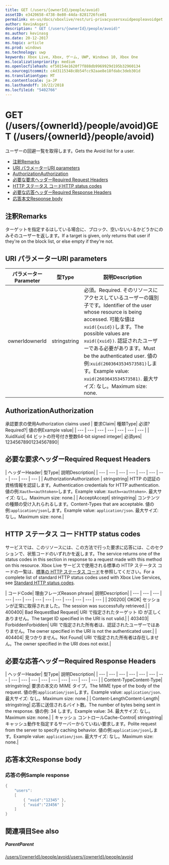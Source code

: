```yaml
---
title: GET (/users/{ownerId}/people/avoid)
assetID: e3420658-4738-8e80-44da-8281726fce01
permalink: en-us/docs/xboxlive/rest/uri-privacyusersxuidpeopleavoidget.html
author: KevinAsgari
description: " GET (/users/{ownerId}/people/avoid)"
ms.author: kevinasg
ms.date: 20-12-2017
ms.topic: article
ms.prod: windows
ms.technology: uwp
keywords: Xbox Live, Xbox, ゲーム, UWP, Windows 10, Xbox One
ms.localizationpriority: medium
ms.openlocfilehash: ef50154e1620f7f888db9969929d195b32960134
ms.sourcegitcommit: c4d3115348c8b54fcc92aae8e18fdabc3deb301d
ms.translationtype: MT
ms.contentlocale: ja-JP
ms.lasthandoff: 10/22/2018
ms.locfileid: "5402766"
---
```

# <a name="get-usersowneridpeopleavoid"></a><span data-ttu-id="c7e30-104">GET (/users/{ownerId}/people/avoid)</span><span class="sxs-lookup"><span data-stu-id="c7e30-104">GET (/users/{ownerId}/people/avoid)</span></span>
<span data-ttu-id="c7e30-105">ユーザーの回避一覧を取得します。</span><span class="sxs-lookup"><span data-stu-id="c7e30-105">Gets the Avoid list for a user.</span></span>

  * [<span data-ttu-id="c7e30-106">注釈</span><span class="sxs-lookup"><span data-stu-id="c7e30-106">Remarks</span></span>](#ID4EQ)
  * [<span data-ttu-id="c7e30-107">URI パラメーター</span><span class="sxs-lookup"><span data-stu-id="c7e30-107">URI parameters</span></span>](#ID4EZ)
  * [<span data-ttu-id="c7e30-108">Authorization</span><span class="sxs-lookup"><span data-stu-id="c7e30-108">Authorization</span></span>](#ID4EEB)
  * [<span data-ttu-id="c7e30-109">必要な要求ヘッダー</span><span class="sxs-lookup"><span data-stu-id="c7e30-109">Required Request Headers</span></span>](#ID4EJC)
  * [<span data-ttu-id="c7e30-110">HTTP ステータス コード</span><span class="sxs-lookup"><span data-stu-id="c7e30-110">HTTP status codes</span></span>](#ID4EYD)
  * [<span data-ttu-id="c7e30-111">必要な応答ヘッダー</span><span class="sxs-lookup"><span data-stu-id="c7e30-111">Required Response Headers</span></span>](#ID4E1F)
  * [<span data-ttu-id="c7e30-112">応答本文</span><span class="sxs-lookup"><span data-stu-id="c7e30-112">Response body</span></span>](#ID4ESH)

<a id="ID4EQ"></a>


## <a name="remarks"></a><span data-ttu-id="c7e30-113">注釈</span><span class="sxs-lookup"><span data-stu-id="c7e30-113">Remarks</span></span>

<span data-ttu-id="c7e30-114">ターゲットを指定するはしている場合に、ブロック、空いないいるかどうかにのみそのユーザーを返します。</span><span class="sxs-lookup"><span data-stu-id="c7e30-114">If a target is given, only returns that user if they're on the block list, or else empty if they're not.</span></span>

<a id="ID4EZ"></a>


## <a name="uri-parameters"></a><span data-ttu-id="c7e30-115">URI パラメーター</span><span class="sxs-lookup"><span data-stu-id="c7e30-115">URI parameters</span></span>

| <span data-ttu-id="c7e30-116">パラメーター</span><span class="sxs-lookup"><span data-stu-id="c7e30-116">Parameter</span></span>| <span data-ttu-id="c7e30-117">型</span><span class="sxs-lookup"><span data-stu-id="c7e30-117">Type</span></span>| <span data-ttu-id="c7e30-118">説明</span><span class="sxs-lookup"><span data-stu-id="c7e30-118">Description</span></span>|
| --- | --- | --- |
| <span data-ttu-id="c7e30-119">ownerId</span><span class="sxs-lookup"><span data-stu-id="c7e30-119">ownerId</span></span>| <span data-ttu-id="c7e30-120">string</span><span class="sxs-lookup"><span data-stu-id="c7e30-120">string</span></span>| <span data-ttu-id="c7e30-121">必須。</span><span class="sxs-lookup"><span data-stu-id="c7e30-121">Required.</span></span> <span data-ttu-id="c7e30-122">そのリソースにアクセスしているユーザーの識別子です。</span><span class="sxs-lookup"><span data-stu-id="c7e30-122">Identifier of the user whose resource is being accessed.</span></span> <span data-ttu-id="c7e30-123">可能な値は<code>xuid({xuid})</code>します。</span><span class="sxs-lookup"><span data-stu-id="c7e30-123">The possible values are <code>xuid({xuid})</code>.</span></span> <span data-ttu-id="c7e30-124">認証されたユーザーである必要があります。</span><span class="sxs-lookup"><span data-stu-id="c7e30-124">Must be the authenticated user.</span></span> <span data-ttu-id="c7e30-125">値の例:<code>xuid(2603643534573581)</code>します。</span><span class="sxs-lookup"><span data-stu-id="c7e30-125">Example value: <code>xuid(2603643534573581)</code>.</span></span> <span data-ttu-id="c7e30-126">最大サイズ: なし。</span><span class="sxs-lookup"><span data-stu-id="c7e30-126">Maximum size: none.</span></span> |

<a id="ID4EEB"></a>


## <a name="authorization"></a><span data-ttu-id="c7e30-127">Authorization</span><span class="sxs-lookup"><span data-stu-id="c7e30-127">Authorization</span></span>

<span data-ttu-id="c7e30-128">承認要求の使用</span><span class="sxs-lookup"><span data-stu-id="c7e30-128">Authorization claims used</span></span> | <span data-ttu-id="c7e30-129">要求</span><span class="sxs-lookup"><span data-stu-id="c7e30-129">Claim</span></span>| <span data-ttu-id="c7e30-130">種類</span><span class="sxs-lookup"><span data-stu-id="c7e30-130">Type</span></span>| <span data-ttu-id="c7e30-131">必須?</span><span class="sxs-lookup"><span data-stu-id="c7e30-131">Required?</span></span>| <span data-ttu-id="c7e30-132">値の例</span><span class="sxs-lookup"><span data-stu-id="c7e30-132">Example value</span></span>|
| --- | --- | --- | --- | --- | --- | --- |
| <span data-ttu-id="c7e30-133">Xuid</span><span class="sxs-lookup"><span data-stu-id="c7e30-133">Xuid</span></span>| <span data-ttu-id="c7e30-134">64 ビットの符号付き整数</span><span class="sxs-lookup"><span data-stu-id="c7e30-134">64-bit signed integer</span></span>| <span data-ttu-id="c7e30-135">必須</span><span class="sxs-lookup"><span data-stu-id="c7e30-135">yes</span></span>| <span data-ttu-id="c7e30-136">1234567890</span><span class="sxs-lookup"><span data-stu-id="c7e30-136">1234567890</span></span>|

<a id="ID4EJC"></a>


## <a name="required-request-headers"></a><span data-ttu-id="c7e30-137">必要な要求ヘッダー</span><span class="sxs-lookup"><span data-stu-id="c7e30-137">Required Request Headers</span></span>

| <span data-ttu-id="c7e30-138">ヘッダー</span><span class="sxs-lookup"><span data-stu-id="c7e30-138">Header</span></span>| <span data-ttu-id="c7e30-139">型</span><span class="sxs-lookup"><span data-stu-id="c7e30-139">Type</span></span>| <span data-ttu-id="c7e30-140">説明</span><span class="sxs-lookup"><span data-stu-id="c7e30-140">Description</span></span>|
| --- | --- | --- | --- | --- | --- | --- | --- | --- | --- |
| <span data-ttu-id="c7e30-141">Authorization</span><span class="sxs-lookup"><span data-stu-id="c7e30-141">Authorization</span></span> | <span data-ttu-id="c7e30-142">string</span><span class="sxs-lookup"><span data-stu-id="c7e30-142">string</span></span>| <span data-ttu-id="c7e30-143">HTTP の認証の資格情報を認証します。</span><span class="sxs-lookup"><span data-stu-id="c7e30-143">Authentication credentials for HTTP authentication.</span></span> <span data-ttu-id="c7e30-144">値の例:<code>Xauth=&lt;authtoken></code>します。</span><span class="sxs-lookup"><span data-stu-id="c7e30-144">Example value: <code>Xauth=&lt;authtoken></code>.</span></span> <span data-ttu-id="c7e30-145">最大サイズ: なし。</span><span class="sxs-lookup"><span data-stu-id="c7e30-145">Maximum size: none.</span></span>|
| <span data-ttu-id="c7e30-146">Accept</span><span class="sxs-lookup"><span data-stu-id="c7e30-146">Accept</span></span>| <span data-ttu-id="c7e30-147">string</span><span class="sxs-lookup"><span data-stu-id="c7e30-147">string</span></span>| <span data-ttu-id="c7e30-148">コンテンツの種類の受け入れられるします。</span><span class="sxs-lookup"><span data-stu-id="c7e30-148">Content-Types that are acceptable.</span></span> <span data-ttu-id="c7e30-149">値の例:<code>application/json</code>します。</span><span class="sxs-lookup"><span data-stu-id="c7e30-149">Example value: <code>application/json</code>.</span></span> <span data-ttu-id="c7e30-150">最大サイズ: なし。</span><span class="sxs-lookup"><span data-stu-id="c7e30-150">Maximum size: none.</span></span>|

<a id="ID4EYD"></a>


## <a name="http-status-codes"></a><span data-ttu-id="c7e30-151">HTTP ステータス コード</span><span class="sxs-lookup"><span data-stu-id="c7e30-151">HTTP status codes</span></span>

<span data-ttu-id="c7e30-152">サービスでは、このリソースには、この方法で行った要求に応答には、このセクションで、状態コードのいずれかを返します。</span><span class="sxs-lookup"><span data-stu-id="c7e30-152">The service returns one of the status codes in this section in response to a request made with this method on this resource.</span></span> <span data-ttu-id="c7e30-153">Xbox Live サービスで使用される標準の HTTP ステータス コードの一覧は、[標準の HTTP ステータス コード](../../additional/httpstatuscodes.md)を参照してください。</span><span class="sxs-lookup"><span data-stu-id="c7e30-153">For a complete list of standard HTTP status codes used with Xbox Live Services, see [Standard HTTP status codes](../../additional/httpstatuscodes.md).</span></span>

| <span data-ttu-id="c7e30-154">コード</span><span class="sxs-lookup"><span data-stu-id="c7e30-154">Code</span></span>| <span data-ttu-id="c7e30-155">理由フレーズ</span><span class="sxs-lookup"><span data-stu-id="c7e30-155">Reason phrase</span></span>| <span data-ttu-id="c7e30-156">説明</span><span class="sxs-lookup"><span data-stu-id="c7e30-156">Description</span></span>|
| --- | --- | --- | --- | --- | --- | --- | --- | --- | --- | --- | --- | --- |
| <span data-ttu-id="c7e30-157">200</span><span class="sxs-lookup"><span data-stu-id="c7e30-157">200</span></span>| <span data-ttu-id="c7e30-158">OK</span><span class="sxs-lookup"><span data-stu-id="c7e30-158">OK</span></span>| <span data-ttu-id="c7e30-159">セッションが正常に取得されました。</span><span class="sxs-lookup"><span data-stu-id="c7e30-159">The session was successfully retrieved.</span></span>|
| <span data-ttu-id="c7e30-160">400</span><span class="sxs-lookup"><span data-stu-id="c7e30-160">400</span></span>| <span data-ttu-id="c7e30-161">Bad Request</span><span class="sxs-lookup"><span data-stu-id="c7e30-161">Bad Request</span></span>| <span data-ttu-id="c7e30-162">URI で指定されたターゲット ID が正しくありません。</span><span class="sxs-lookup"><span data-stu-id="c7e30-162">The target ID specified in the URI is not valid.</span></span>|
| <span data-ttu-id="c7e30-163">403</span><span class="sxs-lookup"><span data-stu-id="c7e30-163">403</span></span>| <span data-ttu-id="c7e30-164">Forbidden</span><span class="sxs-lookup"><span data-stu-id="c7e30-164">Forbidden</span></span>| <span data-ttu-id="c7e30-165">URI で指定された所有者は、認証されたユーザーではありません。</span><span class="sxs-lookup"><span data-stu-id="c7e30-165">The owner specified in the URI is not the authenticated user.</span></span>|
| <span data-ttu-id="c7e30-166">404</span><span class="sxs-lookup"><span data-stu-id="c7e30-166">404</span></span>| <span data-ttu-id="c7e30-167">見つかりません。</span><span class="sxs-lookup"><span data-stu-id="c7e30-167">Not Found</span></span>| <span data-ttu-id="c7e30-168">URI で指定された所有者は存在しません。</span><span class="sxs-lookup"><span data-stu-id="c7e30-168">The owner specified in the URI does not exist.</span></span>|

<a id="ID4E1F"></a>


## <a name="required-response-headers"></a><span data-ttu-id="c7e30-169">必要な応答ヘッダー</span><span class="sxs-lookup"><span data-stu-id="c7e30-169">Required Response Headers</span></span>

| <span data-ttu-id="c7e30-170">ヘッダー</span><span class="sxs-lookup"><span data-stu-id="c7e30-170">Header</span></span>| <span data-ttu-id="c7e30-171">型</span><span class="sxs-lookup"><span data-stu-id="c7e30-171">Type</span></span>| <span data-ttu-id="c7e30-172">説明</span><span class="sxs-lookup"><span data-stu-id="c7e30-172">Description</span></span>|
| --- | --- | --- | --- | --- | --- | --- | --- | --- | --- | --- | --- | --- | --- | --- | --- |
| <span data-ttu-id="c7e30-173">Content-Type</span><span class="sxs-lookup"><span data-stu-id="c7e30-173">Content-Type</span></span>| <span data-ttu-id="c7e30-174">string</span><span class="sxs-lookup"><span data-stu-id="c7e30-174">string</span></span>| <span data-ttu-id="c7e30-175">要求の本文の MIME タイプ。</span><span class="sxs-lookup"><span data-stu-id="c7e30-175">The MIME type of the body of the request.</span></span> <span data-ttu-id="c7e30-176">値の例:<code>application/json</code>します。</span><span class="sxs-lookup"><span data-stu-id="c7e30-176">Example value: <code>application/json</code>.</span></span> <span data-ttu-id="c7e30-177">最大サイズ: なし。</span><span class="sxs-lookup"><span data-stu-id="c7e30-177">Maximum size: none.</span></span>|
| <span data-ttu-id="c7e30-178">Content-Length</span><span class="sxs-lookup"><span data-stu-id="c7e30-178">Content-Length</span></span>| <span data-ttu-id="c7e30-179">string</span><span class="sxs-lookup"><span data-stu-id="c7e30-179">string</span></span>| <span data-ttu-id="c7e30-180">応答に送信されるバイト数。</span><span class="sxs-lookup"><span data-stu-id="c7e30-180">The number of bytes being sent in the response.</span></span> <span data-ttu-id="c7e30-181">値の例: 34 します。</span><span class="sxs-lookup"><span data-stu-id="c7e30-181">Example value: 34.</span></span> <span data-ttu-id="c7e30-182">最大サイズ: なし。</span><span class="sxs-lookup"><span data-stu-id="c7e30-182">Maximum size: none.</span></span>|
| <span data-ttu-id="c7e30-183">キャッシュ コントロール</span><span class="sxs-lookup"><span data-stu-id="c7e30-183">Cache-Control</span></span>| <span data-ttu-id="c7e30-184">string</span><span class="sxs-lookup"><span data-stu-id="c7e30-184">string</span></span>| <span data-ttu-id="c7e30-185">キャッシュ動作を指定するサーバーからていねい要求します。</span><span class="sxs-lookup"><span data-stu-id="c7e30-185">Polite request from the server to specify caching behavior.</span></span> <span data-ttu-id="c7e30-186">値の例:<code>application/json</code>します。</span><span class="sxs-lookup"><span data-stu-id="c7e30-186">Example value: <code>application/json</code>.</span></span> <span data-ttu-id="c7e30-187">最大サイズ: なし。</span><span class="sxs-lookup"><span data-stu-id="c7e30-187">Maximum size: none.</span></span>|

<a id="ID4ESH"></a>


## <a name="response-body"></a><span data-ttu-id="c7e30-188">応答本文</span><span class="sxs-lookup"><span data-stu-id="c7e30-188">Response body</span></span>

<a id="ID4EYH"></a>


### <a name="sample-response"></a><span data-ttu-id="c7e30-189">応答の例</span><span class="sxs-lookup"><span data-stu-id="c7e30-189">Sample response</span></span>


```cpp
{
    "users":
    [
        { "xuid":"12345" },
        { "xuid":"23456" }
    ]
}

```


<a id="ID4EDAAC"></a>


## <a name="see-also"></a><span data-ttu-id="c7e30-190">関連項目</span><span class="sxs-lookup"><span data-stu-id="c7e30-190">See also</span></span>

<a id="ID4EFAAC"></a>


##### <a name="parent"></a><span data-ttu-id="c7e30-191">Parent</span><span class="sxs-lookup"><span data-stu-id="c7e30-191">Parent</span></span>

[<span data-ttu-id="c7e30-192">/users/{ownerId}/people/avoid</span><span class="sxs-lookup"><span data-stu-id="c7e30-192">/users/{ownerId}/people/avoid</span></span>](uri-privacyusersxuidpeopleavoid.md)
